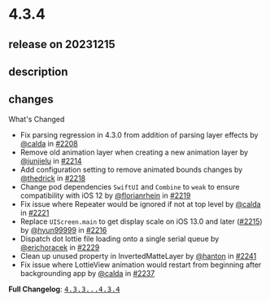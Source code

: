 # 4.3.4

## release on 20231215

## description

## changes

What's Changed

* Fix parsing regression in 4.3.0 from addition of parsing layer effects by <a class="user-mention notranslate" data-hovercard-type="user" data-hovercard-url="/users/calda/hovercard" data-octo-click="hovercard-link-click" data-octo-dimensions="link_type:self" href="https://github.com/calda">@calda</a> in <a class="issue-link js-issue-link" data-error-text="Failed to load title" data-id="1936017463" data-permission-text="Title is private" data-url="https://github.com/airbnb/lottie-ios/issues/2208" data-hovercard-type="pull_request" data-hovercard-url="/airbnb/lottie-ios/pull/2208/hovercard" href="https://github.com/airbnb/lottie-ios/pull/2208">#2208</a>
* Remove old animation layer when creating a new animation layer by <a class="user-mention notranslate" data-hovercard-type="user" data-hovercard-url="/users/junjielu/hovercard" data-octo-click="hovercard-link-click" data-octo-dimensions="link_type:self" href="https://github.com/junjielu">@junjielu</a> in <a class="issue-link js-issue-link" data-error-text="Failed to load title" data-id="1948667980" data-permission-text="Title is private" data-url="https://github.com/airbnb/lottie-ios/issues/2214" data-hovercard-type="pull_request" data-hovercard-url="/airbnb/lottie-ios/pull/2214/hovercard" href="https://github.com/airbnb/lottie-ios/pull/2214">#2214</a>
* Add configuration setting to remove animated bounds changes by <a class="user-mention notranslate" data-hovercard-type="user" data-hovercard-url="/users/thedrick/hovercard" data-octo-click="hovercard-link-click" data-octo-dimensions="link_type:self" href="https://github.com/thedrick">@thedrick</a> in <a class="issue-link js-issue-link" data-error-text="Failed to load title" data-id="1950795548" data-permission-text="Title is private" data-url="https://github.com/airbnb/lottie-ios/issues/2218" data-hovercard-type="pull_request" data-hovercard-url="/airbnb/lottie-ios/pull/2218/hovercard" href="https://github.com/airbnb/lottie-ios/pull/2218">#2218</a>
* Change pod dependencies <code>SwiftUI</code> and <code>Combine</code> to <code>weak</code> to ensure compatibility with iOS 12 by <a class="user-mention notranslate" data-hovercard-type="user" data-hovercard-url="/users/florianrhein/hovercard" data-octo-click="hovercard-link-click" data-octo-dimensions="link_type:self" href="https://github.com/florianrhein">@florianrhein</a> in <a class="issue-link js-issue-link" data-error-text="Failed to load title" data-id="1952363935" data-permission-text="Title is private" data-url="https://github.com/airbnb/lottie-ios/issues/2219" data-hovercard-type="pull_request" data-hovercard-url="/airbnb/lottie-ios/pull/2219/hovercard" href="https://github.com/airbnb/lottie-ios/pull/2219">#2219</a>
* Fix issue where Repeater would be ignored if not at top level by <a class="user-mention notranslate" data-hovercard-type="user" data-hovercard-url="/users/calda/hovercard" data-octo-click="hovercard-link-click" data-octo-dimensions="link_type:self" href="https://github.com/calda">@calda</a> in <a class="issue-link js-issue-link" data-error-text="Failed to load title" data-id="1954278423" data-permission-text="Title is private" data-url="https://github.com/airbnb/lottie-ios/issues/2221" data-hovercard-type="pull_request" data-hovercard-url="/airbnb/lottie-ios/pull/2221/hovercard" href="https://github.com/airbnb/lottie-ios/pull/2221">#2221</a>
* Replace <code>UIScreen.main</code> to get display scale on iOS 13.0 and later (<a class="issue-link js-issue-link" data-error-text="Failed to load title" data-id="1948930955" data-permission-text="Title is private" data-url="https://github.com/airbnb/lottie-ios/issues/2215" data-hovercard-type="issue" data-hovercard-url="/airbnb/lottie-ios/issues/2215/hovercard" href="https://github.com/airbnb/lottie-ios/issues/2215">#2215</a>) by <a class="user-mention notranslate" data-hovercard-type="user" data-hovercard-url="/users/hyun99999/hovercard" data-octo-click="hovercard-link-click" data-octo-dimensions="link_type:self" href="https://github.com/hyun99999">@hyun99999</a> in <a class="issue-link js-issue-link" data-error-text="Failed to load title" data-id="1948943964" data-permission-text="Title is private" data-url="https://github.com/airbnb/lottie-ios/issues/2216" data-hovercard-type="pull_request" data-hovercard-url="/airbnb/lottie-ios/pull/2216/hovercard" href="https://github.com/airbnb/lottie-ios/pull/2216">#2216</a>
* Dispatch dot lottie file loading onto a single serial queue by <a class="user-mention notranslate" data-hovercard-type="user" data-hovercard-url="/users/erichoracek/hovercard" data-octo-click="hovercard-link-click" data-octo-dimensions="link_type:self" href="https://github.com/erichoracek">@erichoracek</a> in <a class="issue-link js-issue-link" data-error-text="Failed to load title" data-id="1981923679" data-permission-text="Title is private" data-url="https://github.com/airbnb/lottie-ios/issues/2229" data-hovercard-type="pull_request" data-hovercard-url="/airbnb/lottie-ios/pull/2229/hovercard" href="https://github.com/airbnb/lottie-ios/pull/2229">#2229</a>
* Clean up unused property in InvertedMatteLayer by <a class="user-mention notranslate" data-hovercard-type="user" data-hovercard-url="/users/hanton/hovercard" data-octo-click="hovercard-link-click" data-octo-dimensions="link_type:self" href="https://github.com/hanton">@hanton</a> in <a class="issue-link js-issue-link" data-error-text="Failed to load title" data-id="2010351348" data-permission-text="Title is private" data-url="https://github.com/airbnb/lottie-ios/issues/2241" data-hovercard-type="pull_request" data-hovercard-url="/airbnb/lottie-ios/pull/2241/hovercard" href="https://github.com/airbnb/lottie-ios/pull/2241">#2241</a>
* Fix issue where LottieView animation would restart from beginning after backgrounding app by <a class="user-mention notranslate" data-hovercard-type="user" data-hovercard-url="/users/calda/hovercard" data-octo-click="hovercard-link-click" data-octo-dimensions="link_type:self" href="https://github.com/calda">@calda</a> in <a class="issue-link js-issue-link" data-error-text="Failed to load title" data-id="2007055863" data-permission-text="Title is private" data-url="https://github.com/airbnb/lottie-ios/issues/2237" data-hovercard-type="pull_request" data-hovercard-url="/airbnb/lottie-ios/pull/2237/hovercard" href="https://github.com/airbnb/lottie-ios/pull/2237">#2237</a>

<strong>Full Changelog</strong>: <a class="commit-link" href="https://github.com/airbnb/lottie-ios/compare/4.3.3...4.3.4"><tt>4.3.3...4.3.4</tt></a>

